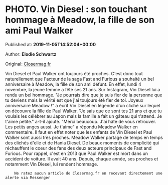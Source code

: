
# PHOTO. Vin Diesel : son touchant hommage à Meadow, la fille de son ami Paul Walker

Published at: **2019-11-05T14:52:04+00:00**

Author: **Elodie Schwartz**

Original: [Closermag.fr](https://www.closermag.fr/people/photo-vin-diesel-son-touchant-hommage-a-meadow-la-fille-de-son-ami-paul-walker-1045122)

Vin Diesel et Paul Walker ont toujours été proches. C'est donc tout naturellement que l'acteur de la saga Fast and Furious a souhaité un bel anniversaire à Meadow, la fille de son ami défunt. En effet, lundi 4 novembre, la jeune femme a fêté ses 21 ans. Sur Instagram, Vin Diesel lui a rendu un bel hommage. "Je pourrais dire que je suis fier de la personne que tu deviens mais la vérité est que j'ai toujours été fier de toi. Joyeux anniversaire Meadow !" a écrit Vin Diesel en légende d'un cliché sur lequel on découvre la fille de Paul Walker.
"Je sais que ce sont tes 21 ans et que tu voulais les célébrer au Japon mais la famille a fait un gâteau qui t'attend. Je t'aime petite." a-t-il ajouté. "Merci beaucoup. J'ai hâte de vous retrouver. Les petits anges aussi. Je t'aime" a répondu Meadow Walker en commentaire. Il faut en effet noter que les enfants de Vin Diesel et Paul Walker sont aussi très proches. Meadow Walker partage de temps en temps des clichés d'elle et de Hania Diesel. De beaux moments de complicité qui réchauffent le coeur des fans des deux acteurs principaux de Fast and Furious.
Pour rappel, c'est en 2013 que Paul Walker est mort dans un accident de voiture. Il avait 40 ans. Depuis, chaque année, ses proches et notamment Vin Diesel, lui rendent hommage.

        Ne ratez aucun article de Closermag.fr en recevant directement une alerte via Messenger
      
